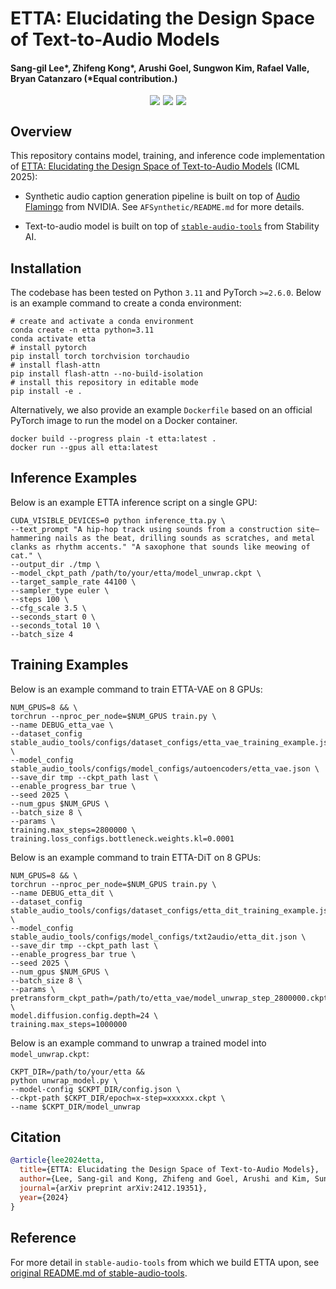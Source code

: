 # ETTA: Elucidating the Design Space of Text-to-Audio Models

#### **Sang-gil Lee***, **Zhifeng Kong***, Arushi Goel, Sungwon Kim, Rafael Valle, Bryan Catanzaro (*Equal contribution.)

<div align="center" style="display: flex; justify-content: center; margin-top: 10px;">
  <a href="https://arxiv.org/abs/2412.19351"><img src="https://img.shields.io/badge/arXiv-2412.19351-AD1C18" style="margin-right: 5px;"></a>
  <a href="https://research.nvidia.com/labs/adlr/ETTA/"><img src="https://img.shields.io/badge/Demo_page-228B22" style="margin-right: 5px;"></a>
  <a href="https://github.com/NVIDIA/elucidated-text-to-audio/stargazers"><img src="https://img.shields.io/github/stars/NVIDIA/elucidated-text-to-audio.svg?style=social"></a>
</div>
<!-- [[Paper]](https://arxiv.org/abs/2412.19351) - [[Code]](https://github.com/NVIDIA/elucidated-text-to-audio) - [[Project Page]](https://research.nvidia.com/labs/adlr/ETTA/) -->


## Overview

This repository contains model, training, and inference code implementation of [ETTA: Elucidating the Design Space of Text-to-Audio Models](https://arxiv.org/abs/2412.19351) (ICML 2025):

* Synthetic audio caption generation pipeline is built on top of [Audio Flamingo](https://github.com/NVIDIA/audio-flamingo) from NVIDIA. See ```AFSynthetic/README.md``` for more details.

* Text-to-audio model is built on top of [`stable-audio-tools`](https://github.com/Stability-AI/stable-audio-tools) from Stability AI.

## Installation

The codebase has been tested on Python `3.11` and PyTorch `>=2.6.0`. Below is an example command to create a conda environment:

```shell
# create and activate a conda environment
conda create -n etta python=3.11
conda activate etta
# install pytorch
pip install torch torchvision torchaudio
# install flash-attn
pip install flash-attn --no-build-isolation
# install this repository in editable mode
pip install -e .
```

Alternatively, we also provide an example `Dockerfile` based on an official PyTorch image to run the model on a Docker container.
```shell
docker build --progress plain -t etta:latest .
docker run --gpus all etta:latest
```

## Inference Examples

Below is an example ETTA inference script on a single GPU:
```
CUDA_VISIBLE_DEVICES=0 python inference_tta.py \
--text_prompt "A hip-hop track using sounds from a construction site—hammering nails as the beat, drilling sounds as scratches, and metal clanks as rhythm accents." "A saxophone that sounds like meowing of cat." \
--output_dir ./tmp \
--model_ckpt_path /path/to/your/etta/model_unwrap.ckpt \
--target_sample_rate 44100 \
--sampler_type euler \
--steps 100 \
--cfg_scale 3.5 \
--seconds_start 0 \
--seconds_total 10 \
--batch_size 4
```


## Training Examples

Below is an example command to train ETTA-VAE on 8 GPUs:
```
NUM_GPUS=8 && \
torchrun --nproc_per_node=$NUM_GPUS train.py \
--name DEBUG_etta_vae \
--dataset_config stable_audio_tools/configs/dataset_configs/etta_vae_training_example.json \
--model_config stable_audio_tools/configs/model_configs/autoencoders/etta_vae.json \
--save_dir tmp --ckpt_path last \
--enable_progress_bar true \
--seed 2025 \
--num_gpus $NUM_GPUS \
--batch_size 8 \
--params \
training.max_steps=2800000 \
training.loss_configs.bottleneck.weights.kl=0.0001
```

Below is an example command to train ETTA-DiT on 8 GPUs:
```
NUM_GPUS=8 && \
torchrun --nproc_per_node=$NUM_GPUS train.py \
--name DEBUG_etta_dit \
--dataset_config stable_audio_tools/configs/dataset_configs/etta_dit_training_example.json \
--model_config stable_audio_tools/configs/model_configs/txt2audio/etta_dit.json \
--save_dir tmp --ckpt_path last \
--enable_progress_bar true \
--seed 2025 \
--num_gpus $NUM_GPUS \
--batch_size 8 \
--params \
pretransform_ckpt_path=/path/to/etta_vae/model_unwrap_step_2800000.ckpt \
model.diffusion.config.depth=24 \
training.max_steps=1000000
```

Below is an example command to unwrap a trained model into `model_unwrap.ckpt`:
```
CKPT_DIR=/path/to/your/etta &&
python unwrap_model.py \
--model-config $CKPT_DIR/config.json \
--ckpt-path $CKPT_DIR/epoch=x-step=xxxxxx.ckpt \
--name $CKPT_DIR/model_unwrap
```


## Citation
```bibtex
@article{lee2024etta,
  title={ETTA: Elucidating the Design Space of Text-to-Audio Models},
  author={Lee, Sang-gil and Kong, Zhifeng and Goel, Arushi and Kim, Sungwon and Valle, Rafael and Catanzaro, Bryan},
  journal={arXiv preprint arXiv:2412.19351},
  year={2024}
}
```

## Reference
For more detail in `stable-audio-tools` from which we build ETTA upon, see [original README.md of stable-audio-tools](https://github.com/Stability-AI/stable-audio-tools/blob/main/README.md).
